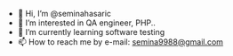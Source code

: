 - 👋 Hi, I’m @seminahasaric
- 👀 I’m interested in QA engineer, PHP..
- 🌱 I’m currently learning software testing
- 📫 How to reach me by e-mail: semina9988@gmail.com

<!---
seminahasaric/seminahasaric is a ✨ special ✨ repository because its `README.md` (this file) appears on your GitHub profile.
You can click the Preview link to take a look at your changes.
--->
